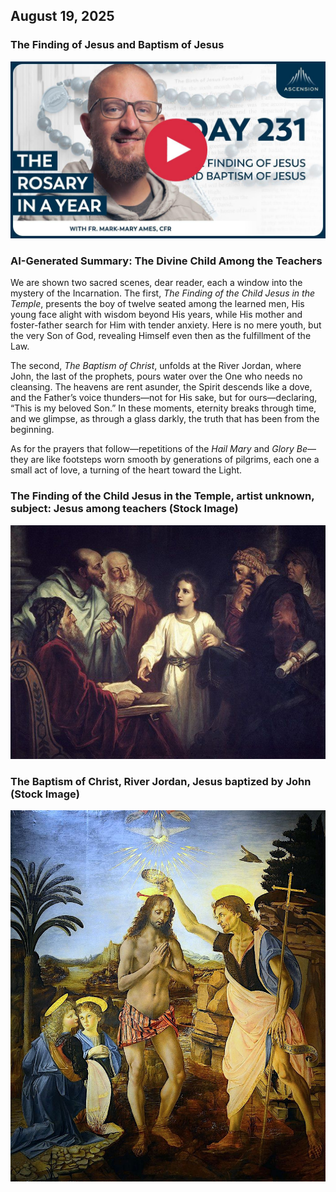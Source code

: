 ## August 19, 2025

### The Finding of Jesus and Baptism of Jesus

[![The Finding of Jesus and Baptism of Jesus](/August/jpgs/Day231.jpg)](https://youtu.be/HEy1ZRUnb00 "The Finding of Jesus and Baptism of Jesus")

### AI-Generated Summary: The Divine Child Among the Teachers

We are shown two sacred scenes, dear reader, each a window into the mystery of the Incarnation. The first, _The Finding of the Child Jesus in the Temple_, presents the boy of twelve seated among the learned men, His young face alight with wisdom beyond His years, while His mother and foster-father search for Him with tender anxiety. Here is no mere youth, but the very Son of God, revealing Himself even then as the fulfillment of the Law.

The second, _The Baptism of Christ_, unfolds at the River Jordan, where John, the last of the prophets, pours water over the One who needs no cleansing. The heavens are rent asunder, the Spirit descends like a dove, and the Father’s voice thunders—not for His sake, but for ours—declaring, “This is my beloved Son.” In these moments, eternity breaks through time, and we glimpse, as through a glass darkly, the truth that has been from the beginning.

As for the prayers that follow—repetitions of the _Hail Mary_ and _Glory Be_—they are like footsteps worn smooth by generations of pilgrims, each one a small act of love, a turning of the heart toward the Light.

### The Finding of the Child Jesus in the Temple, artist unknown, subject: Jesus among teachers (Stock Image)

[![The Finding of the Child Jesus in the Temple, artist unknown, subject: Jesus among teachers](August/jpgs/findingchildjesustemple.jpg)](https://i.pinimg.com/originals/fe/d2/2b/fed22bf94a99f695f3593d82157026ac.jpg "The Finding of the Child Jesus in the Temple, artist unknown, subject: Jesus among teachers")

### The Baptism of Christ, River Jordan, Jesus baptized by John (Stock Image)

[![The Baptism of Christ, artist unknown, River Jordan, subject: Jesus baptized by John](August/jpgs/baptismofchrist.jpg)](https://reconquest.net/wp-content/uploads/2017/12/the_baptism_of_christ_verrocchio__leonardo.jpg "The Baptism of Christ, River Jordan, Jesus baptized by John")
